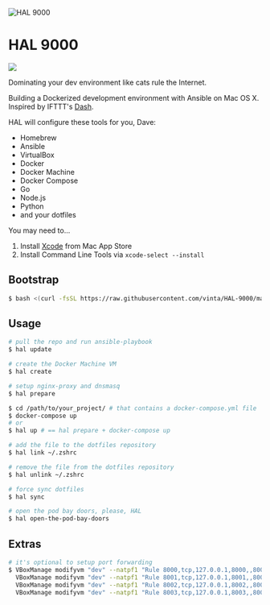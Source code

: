 ![HAL 9000](https://raw.githubusercontent.com/vinta/HAL-9000/master/assets/HAL_9000.jpg "HAL 9000")

# HAL 9000

[![](https://img.shields.io/badge/made%20with-%e2%9d%a4-ff69b4.svg?style=flat-square)](http://vinta.ws)

Dominating your dev environment like cats rule the Internet.

Building a Dockerized development environment with Ansible on Mac OS X. Inspired by IFTTT's [Dash](https://github.com/IFTTT/dash).

HAL will configure these tools for you, Dave:

- Homebrew
- Ansible
- VirtualBox
- Docker
- Docker Machine
- Docker Compose
- Go
- Node.js
- Python
- and your dotfiles

You may need to...

1. Install [Xcode](https://itunes.apple.com/us/app/xcode/id497799835) from Mac App Store
2. Install Command Line Tools via `xcode-select --install`

## Bootstrap

``` bash
$ bash <(curl -fsSL https://raw.githubusercontent.com/vinta/HAL-9000/master/bin/open-the-pod-bay-doors)
```

## Usage

``` bash
# pull the repo and run ansible-playbook
$ hal update

# create the Docker Machine VM
$ hal create

# setup nginx-proxy and dnsmasq
$ hal prepare

$ cd /path/to/your_project/ # that contains a docker-compose.yml file
$ docker-compose up
# or
$ hal up # == hal prepare + docker-compose up

# add the file to the dotfiles repository
$ hal link ~/.zshrc

# remove the file from the dotfiles repository
$ hal unlink ~/.zshrc

# force sync dotfiles
$ hal sync

# open the pod bay doors, please, HAL
$ hal open-the-pod-bay-doors
```

## Extras

``` bash
# it's optional to setup port forwarding
$ VBoxManage modifyvm "dev" --natpf1 "Rule 8000,tcp,127.0.0.1,8000,,8000" && \
  VBoxManage modifyvm "dev" --natpf1 "Rule 8001,tcp,127.0.0.1,8001,,8001" && \
  VBoxManage modifyvm "dev" --natpf1 "Rule 8002,tcp,127.0.0.1,8002,,8002" && \
  VBoxManage modifyvm "dev" --natpf1 "Rule 8003,tcp,127.0.0.1,8003,,8003"
```
